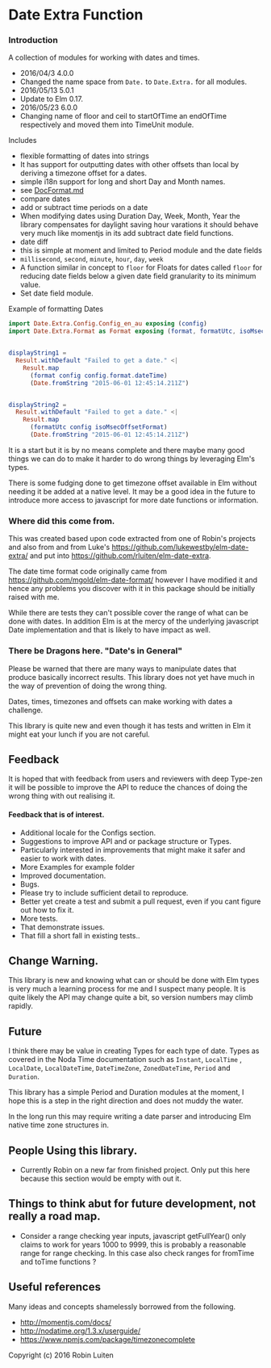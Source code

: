 # Date Extra Function

### Introduction
A collection of modules for working with dates and times.

* 2016/04/3 4.0.0
 * Changed the name space from `Date.` to `Date.Extra.` for all modules.
* 2016/05/13 5.0.1
 * Update to Elm 0.17.
* 2016/05/23 6.0.0
 * Changing name of floor and ceil to startOfTime an endOfTime respectively and
 moved them into TimeUnit module.

Includes
* flexible formatting of dates into strings
 * It has support for outputting dates with other offsets than local by deriving a timezone offset for a dates.
 * simple i18n support for long and short Day and Month names.
 * see [DocFormat.md](DocFormat.md)
* compare dates
* add or subtract time periods on a date
 * When modifying dates using Duration Day, Week, Month, Year the
 library compensates for daylight saving hour varations it should
 behave very much like momentjs in its add subtract date field functions.
* date diff
 * this is simple at moment and limited to Period module and the date fields
  * `millisecond`, `second`, `minute`, `hour`, `day`, `week`
* A function similar in concept to `floor` for Floats for dates called `floor`
  for reducing date fields below a given date
  field granularity to its minimum value.
* Set date field module.


Example of formatting Dates
```elm
import Date.Extra.Config.Config_en_au exposing (config)
import Date.Extra.Format as Format exposing (format, formatUtc, isoMsecOffsetFormat)


displayString1 =
  Result.withDefault "Failed to get a date." <|
    Result.map
      (format config config.format.dateTime)
      (Date.fromString "2015-06-01 12:45:14.211Z")


displayString2 =
  Result.withDefault "Failed to get a date." <|
    Result.map
      (formatUtc config isoMsecOffsetFormat)
      (Date.fromString "2015-06-01 12:45:14.211Z")
```

It is a start but it is by no means complete and there maybe many good things we can do to make it harder to do wrong things by leveraging Elm's types.

There is some fudging done to get timezone offset available in Elm without needing it be added at a native level. It may be a good idea in the future to introduce more access to javascript for more date functions or information.

### Where did this come from.

This was created based upon code extracted from one of Robin's projects and also from
and from Luke's https://github.com/lukewestby/elm-date-extra/ and put into  https://github.com/rluiten/elm-date-extra.

The date time format code originally came from
https://github.com/mgold/elm-date-format/ however I have modified it and hence any problems you discover with it in this package should be initially raised with me.

While there are tests they can't possible cover the range of what can be done with dates. In addition Elm is at the mercy of the underlying javascript Date implementation and that is likely to have impact as well.

### There be Dragons here. "Date's in General"

Please be warned that there are many ways to manipulate dates that produce basically incorrect results. This library does not yet have much in the way of prevention of doing the wrong thing.

Dates, times, timezones and offsets can make working with dates a challenge.

This library is quite new and even though it has tests and written in Elm it might eat your lunch if you are not careful.

## Feedback

It is hoped that with feedback from users and reviewers with deep Type-zen it will be possible to improve the API to reduce the chances of doing the wrong thing with out realising it.

#### Feedback that is of interest.

* Additional locale for the Configs section.
* Suggestions to improve API and or package structure or Types.
 * Particularly interested in improvements that might make it safer and easier to work with dates.
* More Examples for example folder
* Improved documentation.
* Bugs.
 * Please try to include sufficient detail to reproduce.
 * Better yet create a test and submit a pull request, even if you cant figure out how to fix it.
* More tests.
 * That demonstrate issues.
 * That fill a short fall in existing tests..

## Change Warning.

This library is new and knowing what can or should be done with Elm types is very much a learning process for me and I suspect many people. It is quite likely the API may change quite a bit, so version numbers may climb rapidly.

## Future

I think there may be value in creating Types for each type of date. Types as covered in the Noda Time documentation such as `Instant`, `LocalTime` , `LocalDate`, `LocalDateTime`, `DateTimeZone`, `ZonedDateTime`, `Period` and `Duration`.

This library has a simple Period and Duration modules at the moment, I hope this is a step in the right direction and does not muddy the water.

In the long run this may require writing a date parser and introducing Elm native time zone structures in.


## People Using this library.

* Currently Robin on a new far from finished project. Only put this here because this section would be empty with out it.

## Things to think abut for future development, not really a road map.

* Consider a range checking year inputs, javascript getFullYear() only claims
to work for years 1000 to 9999, this is probably a reasonable range for range
checking. In this case also check ranges for fromTime and toTime functions ?


## Useful references

Many ideas and concepts shamelessly borrowed from the following.

* http://momentjs.com/docs/
* http://nodatime.org/1.3.x/userguide/
* https://www.npmjs.com/package/timezonecomplete

Copyright (c) 2016 Robin Luiten
